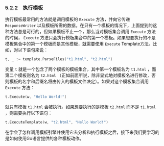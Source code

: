 ### 5.2.2　执行模板

执行模板最常用的方法就是调用模板的 `Execute` 方法，并向它传递 `ResponseWriter` 以及模板所需的数据。在只有一个模板的情况下，上面提到的这种方法总是可行的，但如果模板不止一个，那么当对模板集合调用 `Execute` 方法的时候， `Execute` 方法只会执行模板集合中的第一个模板。如果想要执行的不是模板集合中的第一个模板而是其他模板，就需要使用 `Execute`  Template方法。比如，对以下语句来说：

```go
t, _ := template.ParseFiles("t1.html", "t2.html")
```

变量 `t` 就是一个包含了两个模板的模板集合，其中第一个模板名为 `t1.html` ，而第二个模板则名为 `t2.html` （正如前面所说，除非显式地对模板名进行修改，否则模板的名字和后缀名将由传入的模板文件决定）。如果对这个模板集合调用 `Execute` 方法：

```go
t.Execute(w, "Hello World!")
```

就只有模板 `t1.html` 会被执行。如果想要执行的是模板 `t2.html` 而不是 `t1.html` ，则需要执行以下语句：

```go
t.ExecuteTemplate(w, "t2.html", "Hello World!")
```

在学会了怎样调用模板引擎并使用它去分析和执行模板之后，接下来我们要学习的是如何使用Go语言提供的各种模板动作。

